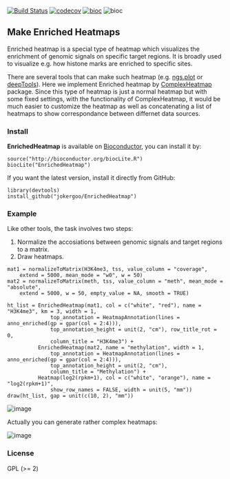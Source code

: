 [![Build Status](https://travis-ci.org/jokergoo/EnrichedHeatmap.svg)](https://travis-ci.org/jokergoo/EnrichedHeatmap)
 [![codecov](https://img.shields.io/codecov/c/github/jokergoo/EnrichedHeatmap.svg)](https://codecov.io/github/jokergoo/EnrichedHeatmap) [![bioc](http://www.bioconductor.org/shields/downloads/EnrichedHeatmap.svg)](http://bioconductor.org/packages/stats/bioc/EnrichedHeatmap.html) ![bioc](http://www.bioconductor.org/shields/years-in-bioc/EnrichedHeatmap.svg)
 
## Make Enriched Heatmaps

Enriched heatmap is a special type of heatmap which visualizes the enrichment of genomic signals on specific target regions. It is broadly used to visualize e.g. how histone marks are enriched to specific sites.

There are several tools that can make such heatmap (e.g. [ngs.plot](https://github.com/shenlab-sinai/ngsplot) or [deepTools](https://github.com/fidelram/deepTools)). Here we implement Enriched heatmap by [ComplexHeatmap](https://github.com/jokergoo/ComplexHeatmap) package. Since this type of heatmap is just a normal heatmap but with some fixed settings, with the functionality of ComplexHeatmap, it would be much easier to customize the heatmap as well as concatenating a list of heatmaps to show correspondance between differnet data sources.

### Install

**EnrichedHeatmap** is available on [Bioconductor](http://bioconductor.org/packages/devel/bioc/html/EnrichedHeatmap.html), you can install it by:

```{r}
source("http://bioconductor.org/biocLite.R")
biocLite("EnrichedHeatmap") 
```

If you want the latest version, install it directly from GitHub:

```{r}
library(devtools)
install_github("jokergoo/EnrichedHeatmap")
```

### Example

Like other tools, the task involves two steps:

1. Normalize the accosiations between genomic signals and target regions to a matrix.
2. Draw heatmaps.

```{r}
mat1 = normalizeToMatrix(H3K4me3, tss, value_column = "coverage", 
    extend = 5000, mean_mode = "w0", w = 50)
mat2 = normalizeToMatrix(meth, tss, value_column = "meth", mean_mode = "absolute",
    extend = 5000, w = 50, empty_value = NA, smooth = TRUE)
```

```{r}
ht_list = EnrichedHeatmap(mat1, col = c("white", "red"), name = "H3K4me3", km = 3, width = 1,
              top_annotation = HeatmapAnnotation(lines = anno_enriched(gp = gpar(col = 2:4))), 
              top_annotation_height = unit(2, "cm"), row_title_rot = 0,
              column_title = "H3K4me3") + 
          EnrichedHeatmap(mat2, name = "methylation", width = 1,
              top_annotation = HeatmapAnnotation(lines = anno_enriched(gp = gpar(col = 2:4))), 
              top_annotation_height = unit(2, "cm"),
              column_title = "Methylation") +
          Heatmap(log2(rpkm+1), col = c("white", "orange"), name = "log2(rpkm+1)", 
              show_row_names = FALSE, width = unit(5, "mm"))
draw(ht_list, gap = unit(c(10, 2), "mm"))
```

![image](https://cloud.githubusercontent.com/assets/449218/13746903/e64abcc8-e9f5-11e5-9744-69ea8ee29f2f.png)

Actually you can generate rather complex heatmaps:

![image](https://cloud.githubusercontent.com/assets/449218/13722053/04a9fd6e-e839-11e5-90bb-568e7b2acc67.png)


### License

GPL (>= 2)
